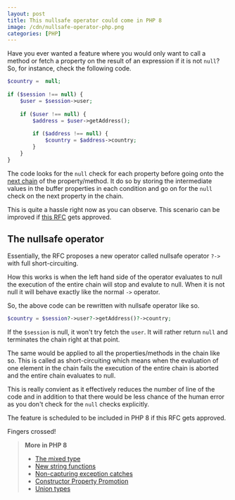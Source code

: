```yaml
---
layout: post
title: This nullsafe operator could come in PHP 8
image: /cdn/nullsafe-operator-php.png
categories: [PHP]
---
```


Have you ever wanted a feature where you would  only want to call a method or fetch a property on the result of an expression if it is not `null`? So, for instance, check the following code.

```php
$country =  null;
 
if ($session !== null) {
    $user = $session->user;
 
    if ($user !== null) {
        $address = $user->getAddress();
 
        if ($address !== null) {
            $country = $address->country;
        }
    }
}
```

The code looks for the `null` check for each property before going onto the [next chain](/method-chaining-php-nutshell/) of the property/method. It do so by storing the intermediate values in the buffer properties in each condition and go on for the `null` check on the next property in the chain.

This is quite a hassle right now as you can observe. This scenario can be improved if [this RFC](https://wiki.php.net/rfc/nullsafe_operator) gets approved.

## The nullsafe operator

Essentially, the RFC proposes a new operator called nullsafe operator `?->` with full short-circuiting.

How this works is when the left hand side of the operator evaluates to null the execution of the entire chain will stop and evalute to null. When it is not null it will behave exactly like the normal `->` operator.

So, the above code can be rewritten with nullsafe operator like so.

```php
$country = $session?->user?->getAddress()?->country;
```

If the `$session` is null, it won't try fetch the `user`. It will rather return `null` and terminates the chain right at that point. 

The same would be applied to all the properties/methods in the chain like so. This is called as short-circuiting which means when the evaluation of one element in the chain fails the execution of the entire chain is aborted and the entire chain evaluates to null.  

This is really convient as it effectively reduces the number of line of the code and in addition to that there would be less chance of the human error as you don't check for the `null` checks explicitly.

The feature is scheduled to be included in PHP 8 if this RFC gets approved.

Fingers crossed!

> **More in PHP 8**
> - [The mixed type](/mixed-type-php8/)
> - [New string functions](/new-string-functions-php8/)
> - [Non-capturing exception catches](/non-capturing-exception-catches-php8/)
> - [Constructor Property Promotion](/constructor-property-promotion-php8/)
> - [Union types](/union-types-php/)
